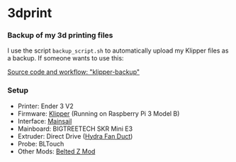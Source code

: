 # 3dprint
### Backup of my 3d printing files

I use the script `backup_script.sh` to automatically upload my Klipper files as a backup. If someone wants to use this:

[Source code and workflow: "klipper-backup"](https://github.com/Staubgeborener/klipper-backup)

### Setup
* Printer: Ender 3 V2
* Firmware: [Klipper](https://www.klipper3d.org/) (Running on Raspberry Pi 3 Model B)
* Interface: [Mainsail](https://docs.mainsail.xyz/)
* Mainboard: BIGTREETECH SKR Mini E3
* Extruder: Direct Drive ([Hydra Fan Duct](https://www.thingiverse.com/thing:4062242))
* Probe: BLTouch
* Other Mods: [Belted Z Mod](https://kevinakasam.com/belt-driven-ender-3/)
